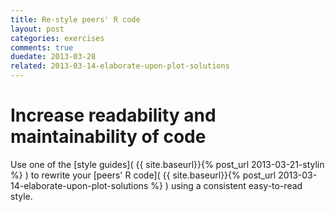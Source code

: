 ```yaml
---
title: Re-style peers' R code
layout: post
categories: exercises
comments: true
duedate: 2013-03-28
related: 2013-03-14-elaborate-upon-plot-solutions
---
```


# Increase readability and maintainability of code

Use one of the [style guides]( {{ site.baseurl}}{% post_url 2013-03-21-stylin %} ) to rewrite your [peers' R code]( {{ site.baseurl}}{% post_url 2013-03-14-elaborate-upon-plot-solutions %} ) using a consistent easy-to-read style.